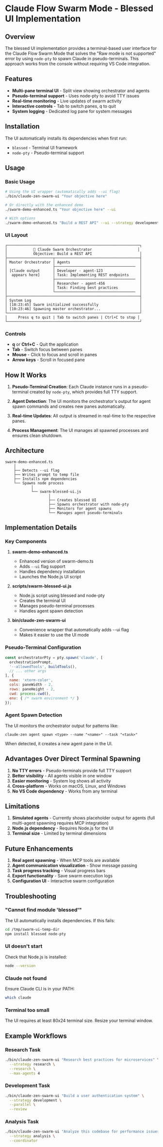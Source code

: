 # Claude Flow Swarm Mode - Blessed UI Implementation

## Overview

The blessed UI implementation provides a terminal-based user interface for the Claude Flow Swarm Mode that solves the "Raw mode is not supported" error by using `node-pty` to spawn Claude in pseudo-terminals. This approach works from the console without requiring VS Code integration.

## Features

- **Multi-pane terminal UI** - Split view showing orchestrator and agents
- **Pseudo-terminal support** - Uses node-pty to avoid TTY issues
- **Real-time monitoring** - Live updates of swarm activity
- **Interactive controls** - Tab to switch panes, q to quit
- **System logging** - Dedicated log pane for system messages

## Installation

The UI automatically installs its dependencies when first run:
- `blessed` - Terminal UI framework
- `node-pty` - Pseudo-terminal support

## Usage

### Basic Usage
```bash
# Using the UI wrapper (automatically adds --ui flag)
./bin/claude-zen-swarm-ui "Your objective here"

# Or directly with the enhanced demo
./swarm-demo-enhanced.ts "Your objective here" --ui

# With options
./swarm-demo-enhanced.ts "Build a REST API" --ui --strategy development --max-agents 3
```

### UI Layout

```
┌─────────────────────────────────────────────────────────────┐
│            🐝 Claude Swarm Orchestrator                     │
│            Objective: Build a REST API                      │
├─────────────────────┬───────────────────────────────────────┤
│ Master Orchestrator │ Agents                                │
│                     ├─────────────────────────────────────  │
│ [Claude output      │ Developer - agent-123                 │
│  appears here]      │ Task: Implementing REST endpoints     │
│                     ├─────────────────────────────────────  │
│                     │ Researcher - agent-456                │
│                     │ Task: Finding best practices          │
│                     └─────────────────────────────────────  │
├─────────────────────────────────────────────────────────────┤
│ System Log                                                  │
│ [10:23:45] Swarm initialized successfully                   │
│ [10:23:46] Spawning master orchestrator...                  │
└─────────────────────────────────────────────────────────────┘
│     Press q to quit | Tab to switch panes | Ctrl+C to stop │
└─────────────────────────────────────────────────────────────┘
```

### Controls

- **q** or **Ctrl+C** - Quit the application
- **Tab** - Switch focus between panes
- **Mouse** - Click to focus and scroll in panes
- **Arrow keys** - Scroll in focused pane

## How It Works

1. **Pseudo-Terminal Creation**: Each Claude instance runs in a pseudo-terminal created by `node-pty`, which provides full TTY support.

2. **Agent Detection**: The UI monitors the orchestrator's output for agent spawn commands and creates new panes automatically.

3. **Real-time Updates**: All output is streamed in real-time to the respective panes.

4. **Process Management**: The UI manages all spawned processes and ensures clean shutdown.

## Architecture

```
swarm-demo-enhanced.ts
    │
    ├── Detects --ui flag
    ├── Writes prompt to temp file
    ├── Installs npm dependencies
    └── Spawns node process
            │
            └── swarm-blessed-ui.js
                    │
                    ├── Creates blessed UI
                    ├── Spawns orchestrator with node-pty
                    ├── Monitors for agent spawns
                    └── Manages agent pseudo-terminals
```

## Implementation Details

### Key Components

1. **swarm-demo-enhanced.ts**
   - Enhanced version of swarm-demo.ts
   - Adds `--ui` flag support
   - Handles dependency installation
   - Launches the Node.js UI script

2. **scripts/swarm-blessed-ui.js**
   - Node.js script using blessed and node-pty
   - Creates the terminal UI
   - Manages pseudo-terminal processes
   - Handles agent spawn detection

3. **bin/claude-zen-swarm-ui**
   - Convenience wrapper that automatically adds --ui flag
   - Makes it easier to use the UI mode

### Pseudo-Terminal Configuration

```javascript
const orchestratorPty = pty.spawn('claude', [
  orchestrationPrompt,
  '--allowedTools', buildTools(),
  // ... other args
], {
  name: 'xterm-color',
  cols: paneWidth - 2,
  rows: paneHeight - 2,
  cwd: process.cwd(),
  env: { /* swarm environment */ }
});
```

### Agent Spawn Detection

The UI monitors the orchestrator output for patterns like:
```
claude-zen agent spawn <type> --name "<name>" --task "<task>"
```

When detected, it creates a new agent pane in the UI.

## Advantages Over Direct Terminal Spawning

1. **No TTY errors** - Pseudo-terminals provide full TTY support
2. **Better visibility** - All agents visible in one window
3. **Easier monitoring** - System log shows all activity
4. **Cross-platform** - Works on macOS, Linux, and Windows
5. **No VS Code dependency** - Works from any terminal

## Limitations

1. **Simulated agents** - Currently shows placeholder output for agents (full multi-agent spawning requires MCP integration)
2. **Node.js dependency** - Requires Node.js for the UI
3. **Terminal size** - Limited by terminal dimensions

## Future Enhancements

1. **Real agent spawning** - When MCP tools are available
2. **Agent communication visualization** - Show message passing
3. **Task progress tracking** - Visual progress bars
4. **Export functionality** - Save swarm execution logs
5. **Configuration UI** - Interactive swarm configuration

## Troubleshooting

### "Cannot find module 'blessed'"
The UI automatically installs dependencies. If this fails:
```bash
cd /tmp/swarm-ui-temp-dir
npm install blessed node-pty
```

### UI doesn't start
Check that Node.js is installed:
```bash
node --version
```

### Claude not found
Ensure Claude CLI is in your PATH:
```bash
which claude
```

### Terminal too small
The UI requires at least 80x24 terminal size. Resize your terminal window.

## Example Workflows

### Research Task
```bash
./bin/claude-zen-swarm-ui "Research best practices for microservices" \
  --strategy research \
  --research \
  --max-agents 4
```

### Development Task
```bash
./bin/claude-zen-swarm-ui "Build a user authentication system" \
  --strategy development \
  --parallel \
  --review
```

### Analysis Task
```bash
./bin/claude-zen-swarm-ui "Analyze this codebase for performance issues" \
  --strategy analysis \
  --coordinator
```